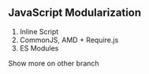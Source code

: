 ## JavaScript Modularization

1. Inline Script
2. CommonJS, AMD + Require.js
3. ES Modules

Show more on other branch
